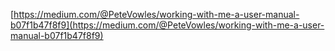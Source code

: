 [https://medium.com/@PeteVowles/working-with-me-a-user-manual-b07f1b47f8f9](https://medium.com/@PeteVowles/working-with-me-a-user-manual-b07f1b47f8f9)